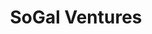 ---
layout: firm_page
title: "SoGal Ventures"
id: "sogalventures.com"
permalink: "/sogalventuressogalventures.com/"
website: "https://www.sogalventures.com"
offices: "New York (United States)"
investment_stages: "Pre-Seed, Seed, Series A"
portfolio_companies: "EverlyHealth, Function of Beauty, Lovevery, Ceremonia, Tyb, indē wild"
portfolio_link: "https://www.sogalventures.com/portfolio"
investment_markets: "Healthcare, Beauty, Consumer Products, Web3"
founded_year: "2015"
description: "SoGal Ventures is a next-gen, early-stage VC firm backing diverse entrepreneurs. They focus on undervalued founders, undercapitalized geographies, and underserved problems, aiming for superior financial returns and impactful investments."
linkedin: "https://www.linkedin.com/company/sogal-ventures"
twitter: "https://twitter.com/SoGalVentures"
instagram: "https://www.instagram.com/iamsogal/"
team_page: "https://www.sogalventures.com/about"
investor_type: "Venture Capital"
crunchbase: "https://www.crunchbase.com/organization/sogal-ventures-2"
pitchbook: "https://pitchbook.com/profiles/investor/125107-93"

# SEO Optimization
meta_title: "SoGal Ventures - VC Firm - projectstartups.com"
meta_description: "SoGal Ventures, SoGal Ventures is a next-gen, early-stage VC firm backing diverse entrepreneurs. They focus on undervalued founders, undercapitalized geographies, and..."
meta_keywords: "SoGal Ventures, Healthcare, Beauty, Consumer Products, Web3, VC firm, venture capital, startup investor, projectstartups.com"
canonical_url: "https://vc.projectstartups.com/sogalventuressogalventures.com/"
---